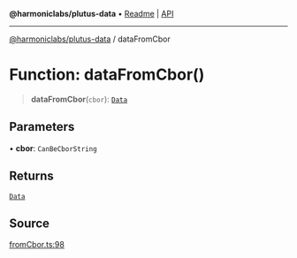 **@harmoniclabs/plutus-data** • [Readme](../README.md) \| [API](../globals.md)

***

[@harmoniclabs/plutus-data](../README.md) / dataFromCbor

# Function: dataFromCbor()

> **dataFromCbor**(`cbor`): [`Data`](../type-aliases/Data.md)

## Parameters

• **cbor**: `CanBeCborString`

## Returns

[`Data`](../type-aliases/Data.md)

## Source

[fromCbor.ts:98](https://github.com/HarmonicLabs/plutus-data/blob/911664c/src/fromCbor.ts#L98)
